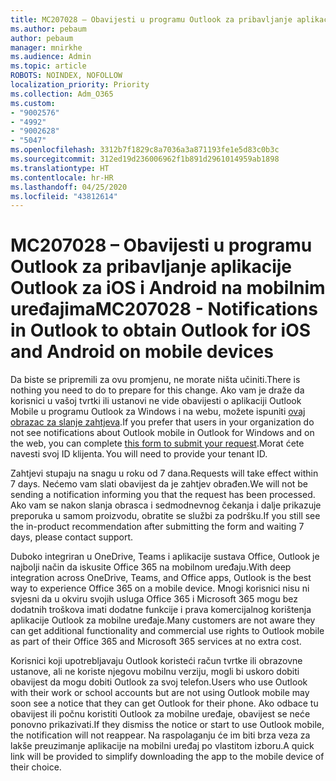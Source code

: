 ```yaml
---
title: MC207028 – Obavijesti u programu Outlook za pribavljanje aplikacije Outlook za iOS i Android na mobilnim uređajima
ms.author: pebaum
author: pebaum
manager: mnirkhe
ms.audience: Admin
ms.topic: article
ROBOTS: NOINDEX, NOFOLLOW
localization_priority: Priority
ms.collection: Adm_O365
ms.custom:
- "9002576"
- "4992"
- "9002628"
- "5047"
ms.openlocfilehash: 3312b7f1829c8a7036a3a871193fe1e5d83c0b3c
ms.sourcegitcommit: 312ed19d236006962f1b891d2961014959ab1898
ms.translationtype: HT
ms.contentlocale: hr-HR
ms.lasthandoff: 04/25/2020
ms.locfileid: "43812614"
---
```

# <a name="mc207028---notifications-in-outlook-to-obtain-outlook-for-ios-and-android-on-mobile-devices"></a><span data-ttu-id="10b7a-102">MC207028 – Obavijesti u programu Outlook za pribavljanje aplikacije Outlook za iOS i Android na mobilnim uređajima</span><span class="sxs-lookup"><span data-stu-id="10b7a-102">MC207028 - Notifications in Outlook to obtain Outlook for iOS and Android on mobile devices</span></span>

<span data-ttu-id="10b7a-103">Da biste se pripremili za ovu promjenu, ne morate ništa učiniti.</span><span class="sxs-lookup"><span data-stu-id="10b7a-103">There is nothing you need to do to prepare for this change.</span></span> <span data-ttu-id="10b7a-104">Ako vam je draže da korisnici u vašoj tvrtki ili ustanovi ne vide obavijesti o aplikaciji Outlook Mobile u programu Outlook za Windows i na webu, možete ispuniti [ovaj obrazac za slanje zahtjeva](https://aka.ms/MC207028).</span><span class="sxs-lookup"><span data-stu-id="10b7a-104">If you prefer that users in your organization do not see notifications about Outlook mobile in Outlook for Windows and on the web, you can complete [this form to submit your request](https://aka.ms/MC207028).</span></span><span data-ttu-id="10b7a-105">Morat ćete navesti svoj ID klijenta.</span><span class="sxs-lookup"><span data-stu-id="10b7a-105"> You will need to provide your tenant ID.</span></span> 

<span data-ttu-id="10b7a-106">Zahtjevi stupaju na snagu u roku od 7 dana.</span><span class="sxs-lookup"><span data-stu-id="10b7a-106">Requests will take effect within 7 days.</span></span> <span data-ttu-id="10b7a-107">Nećemo vam slati obavijest da je zahtjev obrađen.</span><span class="sxs-lookup"><span data-stu-id="10b7a-107">We will not be sending a notification informing you that the request has been processed.</span></span> <span data-ttu-id="10b7a-108">Ako vam se nakon slanja obrasca i sedmodnevnog čekanja i dalje prikazuje preporuka u samom proizvodu, obratite se službi za podršku.</span><span class="sxs-lookup"><span data-stu-id="10b7a-108">If you still see the in-product recommendation after submitting the form and waiting 7 days, please contact support.</span></span>

<span data-ttu-id="10b7a-109">Duboko integriran u OneDrive, Teams i aplikacije sustava Office, Outlook je najbolji način da iskusite Office 365 na mobilnom uređaju.</span><span class="sxs-lookup"><span data-stu-id="10b7a-109">With deep integration across OneDrive, Teams, and Office apps, Outlook is the best way to experience Office 365 on a mobile device.</span></span> <span data-ttu-id="10b7a-110">Mnogi korisnici nisu ni svjesni da u okviru svojih usluga Office 365 i Microsoft 365 mogu bez dodatnih troškova imati dodatne funkcije i prava komercijalnog korištenja aplikacije Outlook za mobilne uređaje.</span><span class="sxs-lookup"><span data-stu-id="10b7a-110">Many customers are not aware they can get additional functionality and commercial use rights to Outlook mobile as part of their Office 365 and Microsoft 365 services at no extra cost.</span></span>

<span data-ttu-id="10b7a-111">Korisnici koji upotrebljavaju Outlook koristeći račun tvrtke ili obrazovne ustanove, ali ne koriste njegovu mobilnu verziju, mogli bi uskoro dobiti obavijest da mogu dobiti Outlook za svoj telefon.</span><span class="sxs-lookup"><span data-stu-id="10b7a-111">Users who use Outlook with their work or school accounts but are not using Outlook mobile may soon see a notice that they can get Outlook for their phone.</span></span> <span data-ttu-id="10b7a-112">Ako odbace tu obavijest ili počnu koristiti Outlook za mobilne uređaje, obavijest se neće ponovno prikazivati.</span><span class="sxs-lookup"><span data-stu-id="10b7a-112">If they dismiss the notice or start to use Outlook mobile, the notification will not reappear.</span></span> <span data-ttu-id="10b7a-113">Na raspolaganju će im biti brza veza za lakše preuzimanje aplikacije na mobilni uređaj po vlastitom izboru.</span><span class="sxs-lookup"><span data-stu-id="10b7a-113">A quick link will be provided to simplify downloading the app to the mobile device of their choice.</span></span>
